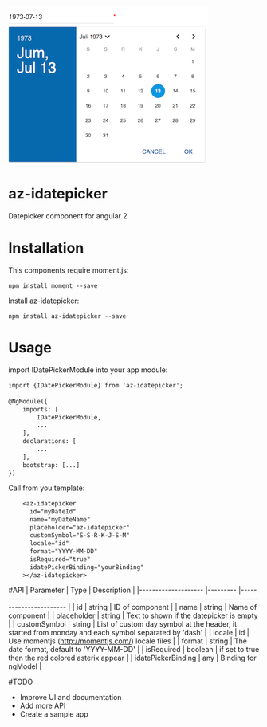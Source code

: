![alt tag](https://github.com/doenikoe/az-idatepicker/raw/master/screenshoot.png)

# az-idatepicker
Datepicker component for angular 2

# Installation
This components require moment.js:
```npm
npm install moment --save
```
Install az-idatepicker:
```npm
npm install az-idatepicker --save
```

# Usage
import IDatePickerModule into your app module:
```angularjs
import {IDatePickerModule} from 'az-idatepicker';

@NgModule({
    imports: [
        IDatePickerModule,
        ...
    ],
    declarations: [
        ...
    ],
    bootstrap: [...]
})
```
Call <az-idatepicker> from you template:
```angular2html
    <az-idatepicker
      id="myDateId"
      name="myDateName"
      placeholder="az-idatepicker"
      customSymbol="S-S-R-K-J-S-M"
      locale="id"
      format="YYYY-MM-DD"
      isRequired="true"
      idatePickerBinding="yourBinding"
    ></az-idatepicker>
```

#API
| Parameter          	| Type    	| Description                                                                                         	|
|--------------------	|---------	|-----------------------------------------------------------------------------------------------------	|
| id                 	| string  	| ID of component                                                                                     	|
| name               	| string  	| Name of component                                                                                   	|
| placeholder        	| string  	| Text to shown if the datepicker is empty                                                            	|
| customSymbol       	| string  	| List of custom day symbol at the header, it started from monday and each symbol separated by 'dash' 	|
| locale             	| id      	| Use momentjs (http://momentjs.com/) locale files                                                    	|
| format             	| string  	| The date format, default to 'YYYY-MM-DD'                                                            	|
| isRequired         	| boolean 	| if set to true then the red colored asterix appear                                                  	|
| idatePickerBinding 	| any     	| Binding for ngModel                                                                                 	|

#TODO
- Improve UI and documentation
- Add more API
- Create a sample app
